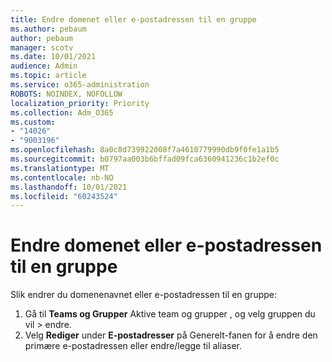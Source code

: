 ```yaml
---
title: Endre domenet eller e-postadressen til en gruppe
ms.author: pebaum
author: pebaum
manager: scotv
ms.date: 10/01/2021
audience: Admin
ms.topic: article
ms.service: o365-administration
ROBOTS: NOINDEX, NOFOLLOW
localization_priority: Priority
ms.collection: Adm_O365
ms.custom:
- "14026"
- "9003196"
ms.openlocfilehash: 8a0c8d739922008f7a4610779990db9f0fe1a1b5
ms.sourcegitcommit: b0797aa003b6bffad09fca6360941236c1b2ef0c
ms.translationtype: MT
ms.contentlocale: nb-NO
ms.lasthandoff: 10/01/2021
ms.locfileid: "60243524"
---
```

# <a name="change-the-domain-or-email-address-of-a-group"></a>Endre domenet eller e-postadressen til en gruppe

Slik endrer du domenenavnet eller e-postadressen til en gruppe:

1. Gå til **Teams og Grupper** Aktive team og grupper , og velg gruppen du vil  >  endre.
1. Velg **Rediger** under **E-postadresser** på Generelt-fanen for å endre den primære e-postadressen eller endre/legge til aliaser. 